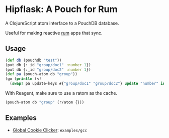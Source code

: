 <!--
SPDX-FileCopyrightText: 2022 Pepijn de Vos

SPDX-License-Identifier: MPL-2.0
-->

# Hipflask: A Pouch for Rum

A ClojureScript atom interface to a PouchDB database.

Useful for making reactive [rum](https://github.com/tonsky/rum) apps that sync.

## Usage

```clojure
(def db (pouchdb "test"))
(put db {:_id "group/doc1" :number 1})
(put db {:_id "group/doc2" :number 1})
(def pa (pouch-atom db "group"))
(go (println (<!
  (swap! pa update-keys #{"group/doc1" "group/doc2"} update "number" inc))))
```

With Reagent, make sure to use a ratom as the cache.
```clojure
(pouch-atom db "group" (r/atom {}))
```

## Examples

* [Global Cookie Clicker](http://wishfulcoding.nl/gcc/): `examples/gcc`
